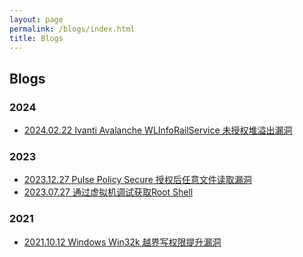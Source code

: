 ```yaml
---
layout: page
permalink: /blogs/index.html
title: Blogs
---
```


## Blogs

<!-- - [CVE](https://ch4nc3n.github.io/blogs/Achievement) -->

### 2024

- [2024.02.22 Ivanti Avalanche WLInfoRailService 未授权堆溢出漏洞](https://ch4nc3n.github.io/blogs/Ivanti_WLInfoRailService_dos)

### 2023

- [2023.12.27 Pulse Policy Secure 授权后任意文件读取漏洞](https://ch4nc3n.github.io/blogs/Pulse_Policy_Secure_arbitrary_file_read_vulnerability)
- [2023.07.27 通过虚拟机调试获取Root Shell](https://ch4nc3n.github.io/blogs/GetRootShell)

### 2021

- [2021.10.12 Windows Win32k 越界写权限提升漏洞](https://ch4nc3n.github.io/blogs/CVE-2021-40450)